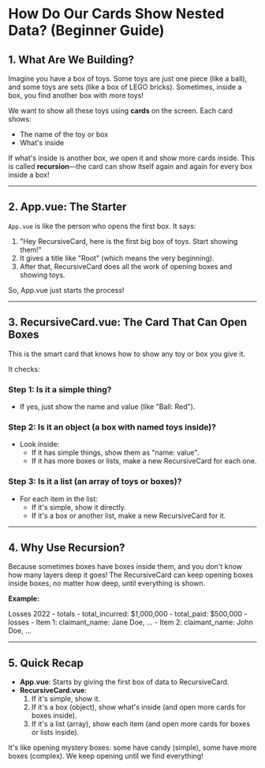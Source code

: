 
# How Do Our Cards Show Nested Data? (Beginner Guide)


## 1. What Are We Building?
Imagine you have a box of toys. Some toys are just one piece (like a ball), and some toys are sets (like a box of LEGO bricks). Sometimes, inside a box, you find another box with more toys!

We want to show all these toys using **cards** on the screen. Each card shows:
- The name of the toy or box
- What's inside

If what's inside is another box, we open it and show more cards inside. This is called **recursion**—the card can show itself again and again for every box inside a box!

---


## 2. App.vue: The Starter
`App.vue` is like the person who opens the first box. It says:
1. "Hey RecursiveCard, here is the first big box of toys. Start showing them!"
2. It gives a title like "Root" (which means the very beginning).
3. After that, RecursiveCard does all the work of opening boxes and showing toys.

So, App.vue just starts the process!

---


## 3. RecursiveCard.vue: The Card That Can Open Boxes
This is the smart card that knows how to show any toy or box you give it.

It checks:
### Step 1: Is it a simple thing?
- If yes, just show the name and value (like "Ball: Red").

### Step 2: Is it an object (a box with named toys inside)?
- Look inside:
	- If it has simple things, show them as "name: value".
	- If it has more boxes or lists, make a new RecursiveCard for each one.

### Step 3: Is it a list (an array of toys or boxes)?
- For each item in the list:
	- If it's simple, show it directly.
	- If it's a box or another list, make a new RecursiveCard for it.

---


## 4. Why Use Recursion?
Because sometimes boxes have boxes inside them, and you don't know how many layers deep it goes! The RecursiveCard can keep opening boxes inside boxes, no matter how deep, until everything is shown.

**Example:**

Losses 2022
	- totals
		- total_incurred: $1,000,000
		- total_paid: $500,000
	- losses
		- Item 1: claimant_name: Jane Doe, ...
		- Item 2: claimant_name: John Doe, ...

---


## 5. Quick Recap
- **App.vue**: Starts by giving the first box of data to RecursiveCard.
- **RecursiveCard.vue**:
	1. If it's simple, show it.
	2. If it's a box (object), show what's inside (and open more cards for boxes inside).
	3. If it's a list (array), show each item (and open more cards for boxes or lists inside).

It's like opening mystery boxes: some have candy (simple), some have more boxes (complex). We keep opening until we find everything!
